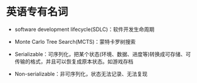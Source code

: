 # 英语专有名词

- software development lifecycle(SDLC)：软件开发生命周期

- Monte Carlo Tree Search(MCTS)：蒙特卡罗树搜索

- Serializable：可序列化，把某个状态(环境、数据、进度等)转换成可存储、可传输的格式，并且可以恢复成原本状态。如游戏存档
- Non-serializable：非可序列化，状态无法记录、无法复现